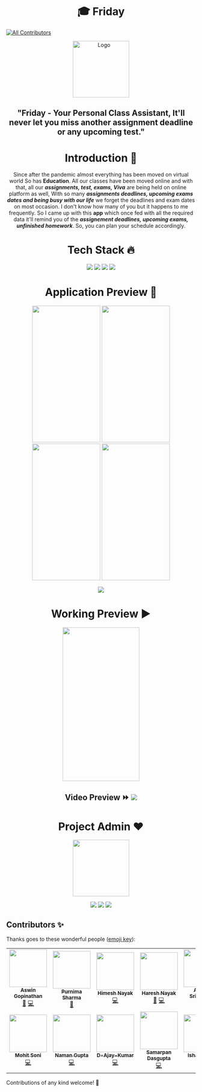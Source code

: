 <h1 align=center> 🎓 Friday </h1>

<!-- ALL-CONTRIBUTORS-BADGE:START - Do not remove or modify this section -->
[![All Contributors](https://img.shields.io/badge/all_contributors-12-orange.svg?style=flat-square)](#contributors-)
<!-- ALL-CONTRIBUTORS-BADGE:END -->
  
<p align="center">
  <a href="https://github.com/avinashkranjan/Friday">
    <img src="https://user-images.githubusercontent.com/55796944/95674682-5eb52e00-0bcf-11eb-969b-cb7add59921c.png" alt="Logo" height="150px" width="150px">
  </a>

<h2 align=center> "Friday - Your Personal Class Assistant, It'll never let you miss another assignment deadline or any upcoming test."
  
  
<h1 align=center> Introduction 🚩 </h1>

  <p align="center">
    Since after the pandemic almost everything has been moved on virtual world So has <b>Education</b>. All our classes have been moved online and with that, all our <b><em> assignments, test, exams, Viva</b></em> are being held on online platform as well, With so many <b><em>assignments deadlines, upcoming exams dates and being busy with our life</b></em> we forget the deadlines and exam dates on most occasion. I don't know how many of you but it happens to me frequently. So I came up with this <b>app</b> which once fed with all the required data it'll remind you of the <b><em>assignement deadlines, upcoming exams, unfinished homework</b></em>. So, you can plan your schedule accordingly.
    
<h1 align=center> Tech Stack 🔥 </h1>  
  <p align="center">
  <img src="https://img.shields.io/badge/dart-%230175C2.svg?&style=for-the-badge&logo=dart&logoColor=white"/> <img src="https://img.shields.io/badge/Flutter%20-%2302569B.svg?&style=for-the-badge&logo=Flutter&logoColor=white" /> <img src="https://img.shields.io/badge/figma%20-%23F24E1E.svg?&style=for-the-badge&logo=figma&logoColor=white"/>  <img src="https://img.shields.io/badge/github%20-%23121011.svg?&style=for-the-badge&logo=github&logoColor=white"/>
    
<h1 align=center> Application Preview 👀 </h1> 
  <p align="center">
    <img src="https://user-images.githubusercontent.com/55796944/95674880-cb7cf800-0bd0-11eb-94fd-20b50ab35219.png" height="363px" width="181px">  <img src="https://user-images.githubusercontent.com/55796944/95674883-cddf5200-0bd0-11eb-9b9a-f22d94217089.png" height="363px" width="181px">  <img src="https://user-images.githubusercontent.com/55796944/95674884-d041ac00-0bd0-11eb-9eb3-299fd123973a.png" height="363px" width="181px">  <img src="https://user-images.githubusercontent.com/55796944/95674885-d172d900-0bd0-11eb-9259-d22fb91cfad6.png" height="363px" width="181px">
  
  <p align="center">
  <a href="https://github.com/avinashkranjan/Friday/releases/download/v1.0.0/friday.apk">
    <img src="https://forthebadge.com/images/badges/check-it-out.svg">
  </a>
    
<h1 align=center> Working Preview ▶ </h1>
  <p align="center">
    <img src="https://user-images.githubusercontent.com/55796944/95675411-b904bd80-0bd4-11eb-945d-810010a86da8.gif" height="408px" width="204px">
  
   <h2 align="center"> Video Preview ⏩ <a href="https://youtu.be/IJCo80Y0wjI">  <img src="https://img.shields.io/badge/Click Me%20-%23FF0000.svg?&style=for-the-badge&logo=YouTube&logoColor=white"/> </a>
  
    
<h1 align=center> Project Admin ❤️ </h1>
<p align="center">
  <a href="https://github.com/avinashkranjan"><img src="https://user-images.githubusercontent.com/55796944/95675026-dab07580-0bd1-11eb-93e2-1cb1de8acf38.png" width=150px height=150px /></a> 
    
<p align="center">
  <img src="https://img.shields.io/badge/avinashkranjan%20-%230077B5.svg?&style=for-the-badge&logo=linkedin&logoColor=white"/>  <img src="https://img.shields.io/badge/iavinashranjan%20-%231DA1F2.svg?&style=for-the-badge&logo=Twitter&logoColor=white"/> <img src="https://img.shields.io/badge/avinashkranjan7%20-%23E4405F.svg?&style=for-the-badge&logo=Instagram&logoColor=white"/>               
    

## Contributors ✨

Thanks goes to these wonderful people ([emoji key](https://allcontributors.org/docs/en/emoji-key)):

<!-- ALL-CONTRIBUTORS-LIST:START - Do not remove or modify this section -->
<!-- prettier-ignore-start -->
<!-- markdownlint-disable -->
<table>
  <tr>
    <td align="center"><a href="https://github.com/infiniteoverflow"><img src="https://avatars1.githubusercontent.com/u/40236624?v=4?s=100" width="100px;" alt=""/><br /><sub><b>Aswin Gopinathan</b></sub></a><br /><a href="https://github.com/avinashkranjan/Friday/issues?q=author%3Ainfiniteoverflow" title="Bug reports">🐛</a> <a href="https://github.com/avinashkranjan/Friday/commits?author=infiniteoverflow" title="Code">💻</a></td>
    <td align="center"><a href="https://github.com/purnima143"><img src="https://avatars1.githubusercontent.com/u/57852378?v=4?s=100" width="100px;" alt=""/><br /><sub><b>Purnima Sharma</b></sub></a><br /><a href="#design-purnima143" title="Design">🎨</a></td>
    <td align="center"><a href="https://github.com/HimeshNayak"><img src="https://avatars2.githubusercontent.com/u/30944790?v=4?s=100" width="100px;" alt=""/><br /><sub><b>Himesh Nayak</b></sub></a><br /><a href="https://github.com/avinashkranjan/Friday/commits?author=HimeshNayak" title="Code">💻</a></td>
    <td align="center"><a href="https://github.com/hareshnayak"><img src="https://avatars1.githubusercontent.com/u/61956975?v=4?s=100" width="100px;" alt=""/><br /><sub><b>Haresh Nayak</b></sub></a><br /><a href="https://github.com/avinashkranjan/Friday/issues?q=author%3Ahareshnayak" title="Bug reports">🐛</a> <a href="https://github.com/avinashkranjan/Friday/commits?author=hareshnayak" title="Code">💻</a></td>
    <td align="center"><a href="https://github.com/Imadarshsri"><img src="https://avatars1.githubusercontent.com/u/45717875?v=4?s=100" width="100px;" alt=""/><br /><sub><b>Adarsh Srivastava</b></sub></a><br /><a href="https://github.com/avinashkranjan/Friday/commits?author=Imadarshsri" title="Code">💻</a></td>
    <td align="center"><a href="https://github.com/ajay963"><img src="https://avatars.githubusercontent.com/u/43930202?v=4?s=100" width="100px;" alt=""/><br /><sub><b>Ajay Manjhi</b></sub></a><br /><a href="https://github.com/avinashkranjan/Friday/commits?author=ajay963" title="Code">💻</a></td>
    <td align="center"><a href="http://www.linkedin.com/in/mysterio0801"><img src="https://avatars.githubusercontent.com/u/54456976?v=4?s=100" width="100px;" alt=""/><br /><sub><b>Vrishabh Agamya</b></sub></a><br /><a href="https://github.com/avinashkranjan/Friday/commits?author=mysterio0801" title="Code">💻</a></td>
  </tr>
  <tr>
    <td align="center"><a href="https://github.com/mohitsoni-dev"><img src="https://avatars.githubusercontent.com/u/59525097?v=4?s=100" width="100px;" alt=""/><br /><sub><b>Mohit Soni</b></sub></a><br /><a href="https://github.com/avinashkranjan/Friday/commits?author=mohitsoni-dev" title="Code">💻</a></td>
    <td align="center"><a href="https://github.com/namancoder"><img src="https://avatars.githubusercontent.com/u/49373509?v=4?s=100" width="100px;" alt=""/><br /><sub><b>Naman Gupta</b></sub></a><br /><a href="https://github.com/avinashkranjan/Friday/commits?author=namancoder" title="Code">💻</a></td>
    <td align="center"><a href="https://github.com/D-Ajay-Kumar"><img src="https://avatars.githubusercontent.com/u/56850266?v=4?s=100" width="100px;" alt=""/><br /><sub><b>D-Ajay-Kumar</b></sub></a><br /><a href="https://github.com/avinashkranjan/Friday/commits?author=D-Ajay-Kumar" title="Code">💻</a></td>
    <td align="center"><a href="https://www.linkedin.com/in/samarpan-dasgupta-4aa1061b0/"><img src="https://avatars.githubusercontent.com/u/66327336?v=4?s=100" width="100px;" alt=""/><br /><sub><b>Samarpan Dasgupta</b></sub></a><br /><a href="https://github.com/avinashkranjan/Friday/commits?author=SamarpanCoder2002" title="Code">💻</a></td>
    <td align="center"><a href="https://github.com/ishanailwal"><img src="https://avatars.githubusercontent.com/u/56601364?v=4?s=100" width="100px;" alt=""/><br /><sub><b>Isha Nailwal</b></sub></a><br /><a href="https://github.com/avinashkranjan/Friday/commits?author=ishanailwal" title="Code">💻</a></td>
  </tr>
</table>

<!-- markdownlint-restore -->
<!-- prettier-ignore-end -->

<!-- ALL-CONTRIBUTORS-LIST:END -->

Contributions of any kind welcome! 🚩
